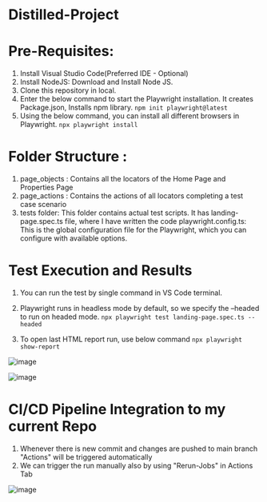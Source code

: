 # Distilled-Project
# Pre-Requisites:
1. Install Visual Studio Code(Preferred IDE - Optional)
2. Install NodeJS: Download and Install Node JS.
3. Clone this repository in local.
4. Enter the below command to start the Playwright installation. It creates Package.json, Installs npm library.
       ```npm init playwright@latest```                 
5. Using the below command, you can install all different browsers in Playwright. 
       ```npx playwright install```


# Folder Structure :
1. page_objects : Contains all the locators of the Home Page and Properties Page
2. page_actions : Contains the actions of all locators completing a test case scenario 
3. tests folder: This folder contains actual test scripts. It has landing-page.spec.ts file, where I have written the code playwright.config.ts: This is the global configuration file for the Playwright, which you can configure with available options.

# Test Execution and Results

1. You can run the test by single command in VS Code terminal. 
2. Playwright runs in headless mode by default, so we specify the –headed to run on headed mode.
       ```npx playwright test landing-page.spec.ts --headed```

3. To open last HTML report run, use below command
       ```npx playwright show-report```


![image](https://github.com/NilaShanmugam/Distilled-Project/assets/59618634/e61064ba-97c9-4b46-a37f-33a67e69a484)

![image](https://github.com/NilaShanmugam/Distilled-Project/assets/59618634/48f76c56-2acb-4a98-ac69-cd7ce2767063)


# CI/CD Pipeline Integration to my current Repo

1. Whenever there is new commit and changes are pushed to main branch "Actions" will be triggered automatically
2. We can trigger the run manually also by using "Rerun-Jobs" in Actions Tab

![image](https://github.com/NilaShanmugam/Distilled-PlayWright-CICD/assets/59618634/c3ad853c-9308-477e-896d-34bfdfeb8111)
